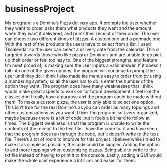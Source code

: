 # businessProject
My program is a Domino’s Pizza delivery app. It prompts the user whether they want to order, asks them what products they want and the amount, when they want it delivered, and prints their receipt of their order. The user can choose two different kinds of pizzas. A custom one and a premade one. With the rest of the products the users have to select from a list. I used Tkcalendar so the user can select a delivery date from the calendar. This is targeted towards those who like pizza or Domino’s and are unable to go pick up their order or feel too lazy to. 
	One of the biggest strengths, and feature I’m most proud of, is making sure the user inputs a valid answer. If it doesn’t fall into one of the given options, the program will continue to prompt the user until they do. I think I also made the menus easy to order from by using a numbering system, so all the user has to do is enter the number of the option they want. The program does have many weaknesses that I think would make great aspects to work on for future development. I feel like the classes don’t really have a purpose and the program could be made without them. To make a custom pizza, the user is only able to select one option. This isn’t true for the real Domino’s as you can order as many toppings and other customizations as you want. I think the program isn’t very organized; maybe because there is a lot of code, but it feels a bit hard to follow at times. The biggest weakness is that the program is unable to write the contents of the receipt to the text file. I have the code for it and have seen that the program does run through the code, but it doesn’t write to the text file.
	There’s a lot of room to improve for this project. I believe while I tried to make it as simple as possible, the code could be simpler. Adding the option to add more toppings when customizing pizzas. Being able to write to the txt file instead of having to print it to the console. Lastly, adding a GUI would make the whole user experience a lot nicer and easier for them.
